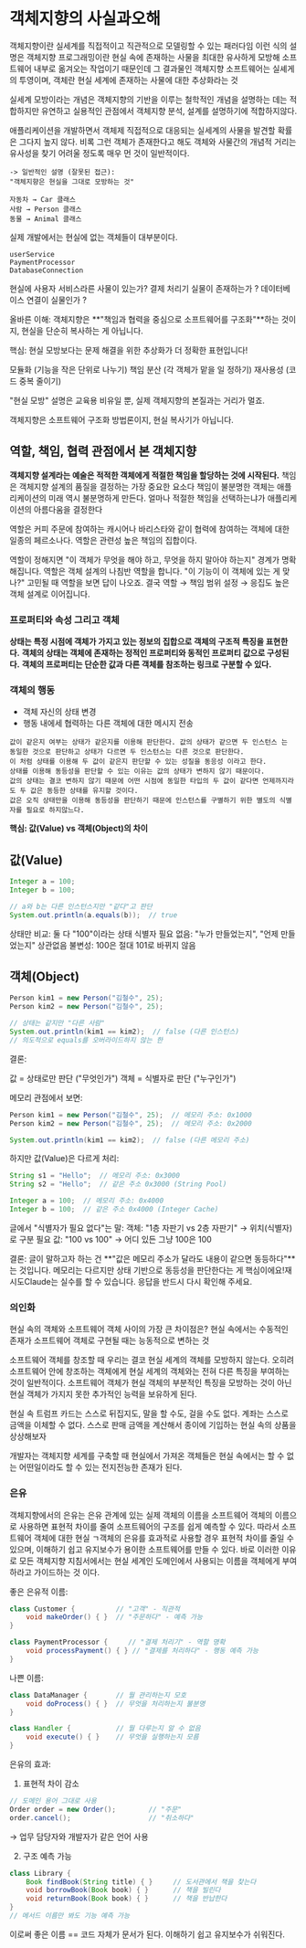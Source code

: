 # 객체지향의 사실과오해

객체지향이란 실세계를 직접적이고 직관적으로 모델링할 수 있는 패러다임
이런 식의 설명은 객체지향 프로그래밍이란 현실 속에 존재하는 사물을 최대한 유사하게 모방해 소프트웨어 내부로 옮겨오는 작업이기 때문인데 
그 결과물인 객체지향 소프트웨어는 실셰게의 투영이며, 객체란 현실 세계에 존재하는 사물에 대한  추상화라는 것


실세계 모방이라는 개념은 객체지향의 기반을 이루는 철학적인 개념을 설명하는 데는 적합하지만
유연하고 실용적인 관점에서 객체지향 분석, 설계를 설명하기에 적합하지않다.

애플리케이션을 개발하면서 객체제 직접적으로 대응되는 실세계의 사물을 발견할 확률은 그다지 높지 않다.
비록 그런 객체가 존재한다고 해도 객체와 사물간의 개념적 거리는 유사성을 찾기 어려울 정도록 매우 먼 것이 일반적이다.

```
-> 일반적인 설명 (잘못된 접근):
"객체지향은 현실을 그대로 모방하는 것"

자동차 → Car 클래스
사람 → Person 클래스
동물 → Animal 클래스
```

실제 개발에서는 현실에 없는 객체들이 대부분이다.
```
userService
PaymentProcessor
DatabaseConnection
```
현실에 사용자 서비스라른 사물이 있는가? 
결제 처리기 실물이 존재하는가 ?
데이터베이스 연결이 실물인가 ?


올바른 이해:
객체지향은 **"책임과 협력을 중심으로 소프트웨어를 구조화"**하는 것이지, 현실을 단순히 복사하는 게 아닙니다.

핵심: 현실 모방보다는 문제 해결을 위한 추상화가 더 정확한 표현입니다!

모듈화 (기능을 작은 단위로 나누기)
책임 분산 (각 객체가 맡을 일 정하기)
재사용성 (코드 중복 줄이기)

 "현실 모방" 설명은 교육용 비유일 뿐, 실제 객체지향의 본질과는 거리가 멀죠. 

객체지향은 소프트웨어 구조화 방법론이지, 현실 복사기가 아닙니다.


## 역할, 책임, 협력 관점에서 본 객체지향
**객체지향 설계라는 예술은 적적한 객체에게 적절한 책임을 할당하는 것에 시작된다.**
책임은 객체지향 설계의 품질을 결정하는 가장 중요한 요소다
책임이 불분명한 객체는 애플리케이션의 미래 역시 불분명하게 만든다.
얼마나 적절한 책임을 선택하는냐가 애플리케이션의 아름다움을 결정한다

역할은 커피 주문에 참여하는 캐시어나 바리스타와 같이 협력에 참여하는 객체에 대한 일종의 페르소나다.
역할은 관련성 높은 책임의 집합이다.

역할이 정해지면 "이 객체가 무엇을 해야 하고, 무엇을 하지 말아야 하는지" 경계가 명확해집니다.
역할은 객체 설계의 나침반 역할을 합니다. "이 기능이 이 객체에 있는 게 맞나?" 고민될 때 역할을 보면 답이 나오죠.
결국 역할 → 책임 범위 설정 → 응집도 높은 객체 설계로 이어집니다.

### 프로퍼티와 속성 그리고 객체
**상태는 특정 시점에 객체가 가지고 있는 정보의 집합으로 객체의 구조적 특징을 표현한다.**
**객체의 상태는 객체에 존재하는 정적인 프로퍼티와 동적인 프로퍼티 값으로 구성된다.**
**객체의 프로퍼티는 단순한 값과 다른 객체를 참조하는 링크로 구분할 수 있다.**

### 객체의 행동
- 객체 자신의 상태 변경
- 행동 내에세 협력하는 다른 객체에 대한 메시지 전송 

```
값이 같은지 여부는 상태가 같은지를 이용해 판단한다. 값의 상태가 같으면 두 인스턴스 는 동일한 것으로 판단하고 상태가 다르면 두 인스턴스는 다른 것으로 판단한다.
이 처럼 상태를 이용해 두 값이 같은지 판단할 수 있는 성질을 동응성 이라고 한다.
상태를 이용해 동등성을 판단할 수 있는 이유는 값의 상태가 변하지 않기 때문이다.
값의 상태는 결코 변하지 않기 때문에 어떤 시점에 동일한 타입의 두 값이 같다면 언제까지라도 두 값은 동등한 상태를 유지할 것이다. 
값은 오직 상태만을 이용해 동등성을 판단하기 때문에 인스턴스를 구별하기 위한 별도의 식별자를 필요로 하지않느다.
```

**핵심: 값(Value) vs 객체(Object)의 차이**

## 값(Value)
```java
Integer a = 100;
Integer b = 100;

// a와 b는 다른 인스턴스지만 "같다"고 판단
System.out.println(a.equals(b));  // true
```
상태만 비교: 둘 다 "100"이라는 상태
식별자 필요 없음: "누가 만들었는지", "언제 만들었는지" 상관없음
불변성: 100은 절대 101로 바뀌지 않음

## 객체(Object)
```java
Person kim1 = new Person("김철수", 25);
Person kim2 = new Person("김철수", 25);

// 상태는 같지만 "다른 사람"
System.out.println(kim1 == kim2);  // false (다른 인스턴스)
// 의도적으로 equals를 오버라이드하지 않는 한
```
결론:

값 = 상태로만 판단 ("무엇인가")
객체 = 식별자로 판단 ("누구인가")


메모리 관점에서 보면:
```java
Person kim1 = new Person("김철수", 25);  // 메모리 주소: 0x1000
Person kim2 = new Person("김철수", 25);  // 메모리 주소: 0x2000

System.out.println(kim1 == kim2);  // false (다른 메모리 주소)
```


하지만 값(Value)은 다르게 처리:
```java
String s1 = "Hello";  // 메모리 주소: 0x3000
String s2 = "Hello";  // 같은 주소 0x3000 (String Pool)

Integer a = 100;  // 메모리 주소: 0x4000  
Integer b = 100;  // 같은 주소 0x4000 (Integer Cache)
```
글에서 "식별자가 필요 없다"는 말:
객체: "1층 자판기 vs 2층 자판기" → 위치(식별자)로 구분 필요
값: "100 vs 100" → 어디 있든 그냥 100은 100

결론:
글이 말하고자 하는 건 **"값은 메모리 주소가 달라도 내용이 같으면 동등하다"**는 것입니다.
메모리는 다르지만 상태 기반으로 동등성을 판단한다는 게 핵심이에요!재시도Claude는 실수를 할 수 있습니다. 응답을 반드시 다시 확인해 주세요.

### 의인화
현실 속의 객체와 소프트웨어 객체 사이의 가장 큰 차이점은?
현실 속에서는 수동적인 존재가 소프트웨어 객체로 구현될 때는 능동적으로 변하는 것

소프트웨어 객체를 창조할 때 우리는 결코 현실 세계의 객체를 모방하지 않는다.
오히려 소프트웨어 안에 창조하는 객체에게 현실 세계의 객체와는 전혀 다른 특징을 부여하는 것이 일반적이다.
소프트웨어 객체가 현실 객체의 부분적인 특징을 모방하는 것이 아닌 현실 객체가 가지지 못한 추가적인 능력을 보유하게 된다.

현실 속 트럼프 카드는 스스로 뒤집지도, 말을 할 수도, 걸을 수도 없다.
계좌는 스스로 금액을 이체할 수 없다.
스스로 판매 금액을 계산해서 종이에 기입하는 현실 속의 상품을 상상해보자

개발자는 객체지향 세계를 구축할 때 현실에서 가져온 객체들은 현실 속에서는 할 수 없는 어떤일이라도 할 수 있는 전지전능한 존재가 된다.

### 은유
객체지향에서의 은유는 
은유 관계에 있는 실제 객체의 이름을 소프트웨어 객체의 이름으로 사용하면 표현적 차이를 줄여 소프트웨어의 구조를 쉽게 예측할 수 있다.
따라서 소프트웨어 객체에 대한 현실 ㄱ객체의 은유를 효과적로 사용할 경우 표현적 차이를 줄일 수 있으며, 이해하기 쉽고 유지보수가 용이한 소프트웨어를 만들 수 있다. 
바로 이러한 이유로 모든 객체지향 지침서에서는 현실 세계인 도메인에서 사용되는 이름을 객체에게 부여하라고 가이드하는 것 이다.

좋은 은유적 이름:
```java
class Customer {          // "고객" - 직관적
    void makeOrder() { }  // "주문하다" - 예측 가능
}

class PaymentProcessor {     // "결제 처리기" - 역할 명확
    void processPayment() { } // "결제를 처리하다" - 행동 예측 가능
}
```
나쁜 이름:
```java
class DataManager {       // 뭘 관리하는지 모호
    void doProcess() { }  // 무엇을 처리하는지 불분명
}

class Handler {           // 뭘 다루는지 알 수 없음
    void execute() { }    // 무엇을 실행하는지 모름
}
```
은유의 효과:

1. 표현적 차이 감소
```java
// 도메인 용어 그대로 사용
Order order = new Order();        // "주문"
order.cancel();                   // "취소하다"
```
→ 업무 담당자와 개발자가 같은 언어 사용

2. 구조 예측 가능
```java
class Library {
    Book findBook(String title) { }     // 도서관에서 책을 찾는다
    void borrowBook(Book book) { }      // 책을 빌린다
    void returnBook(Book book) { }      // 책을 반납한다
}
// 메서드 이름만 봐도 기능 예측 가능
```

이로써 좋은 이름 == 코드 자체가 문서가 된다.
이해하기 쉽고 유지보수가 쉬워진다.